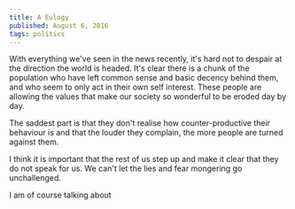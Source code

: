 ```yaml
---
title: A Eulogy
published: August 6, 2016
tags: politics
---
```


With everything we've seen in the news recently, it's hard not to despair at the direction the world is headed. It's clear there is a chunk of the population who have left common sense and basic decency behind them, and who seem to only act in their own self interest. These people are allowing the values that make our society so wonderful to be eroded day by day.

The saddest part is that they don't realise how counter-productive their behaviour is and that the louder they complain, the more people are turned against them.

I think it is important that the rest of us step up and make it clear that they do not speak for us. We can't let the lies and fear mongering go unchallenged.

I am of course talking about
